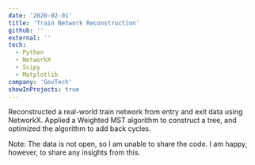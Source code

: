 ```yaml
---
date: '2020-02-01'
title: 'Train Network Reconstruction'
github: ''
external: ''
tech:
  - Python
  - NetworkX
  - Scipy
  - Matplotlib
company: 'GovTech'
showInProjects: true
---
```


Reconstructed a real-world train network from entry and exit data using NetworkX. Applied a Weighted MST algorithm to construct a tree, and optimized the algorithm to add back cycles.

Note: The data is not open, so I am unable to share the code. I am happy, however, to share any insights from this.
